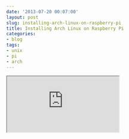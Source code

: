 ```yaml
---
date: '2013-07-20 00:07:00'
layout: post
slug: installing-arch-linux-on-raspberry-pi
title: Installing Arch Linux on Raspberry Pi
categories:
- blog
tags:
- unix
- pi
- arch
---
```


<iframe class="youtube" src="http://www.youtube.com/embed/ktta8hbJ-UY"></iframe>

